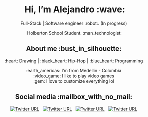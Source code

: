 <h1 align="center"><a id="Hi_Im_Alejandro_chicken_0"></a>&nbsp;Hi, I’m Alejandro :wave:</h1>
<p align="center">Full-Stack | Software engineer :robot:. (In progress)</p>
<p align="center">&nbsp;Holberton School Student. :man_technologist:</p>
<h2 align="center"><a id="About_me_6"></a>About me :bust_in_silhouette:</h2>
<p align="center">:heart: Drawing | :black_heart: Hip-Hop | :blue_heart: Programming</p>
<p align="center">
  <a>:earth_americas: I’m from Medellin - Colombia </a><br>
  <a>:video_game: I like to play video games </a><br>
  <a>:gem: I love to customize everything lol </a><br>
</p>
<h2 align="center"><a id="Social_media_mailbox_with_no_mail_15"></a>Social media :mailbox_with_no_mail:</h2>
<p align="center">
  <a href="https://twitter.com/alejorc277"><img src="https://img.shields.io/twitter/url?color=%231DA1F2&amp;label=follow&amp;logo=twitter&amp;logoColor=%231DA1F2&amp;style=flat-square&amp;url=https%3A%2F%2Fwww.reddit.com%2Fuser%2FFatChicken277" alt="Twitter URL"></a>
  &nbsp;
  <a href="https://www.instagram.com/alejorc_"><img src="https://img.shields.io/twitter/url?color=%23fb3958&amp;label=follow&amp;logo=instagram&amp;logoColor=%23fb3958&amp;style=flat-square&amp;url=https%3A%2F%2Fwww.instagram.com%2Falejorc_" alt="Twitter URL"></a>
  &nbsp;
  <a href="https://www.linkedin.com/in/alejandro-ramirez-ciceros/"><img src="https://img.shields.io/twitter/url?color=%230072b1&amp;label=connect&amp;logo=linkedin&amp;logoColor=%230072b1&amp;style=flat-square&amp;url=https%3A%2F%2Fwww.linkedin.com%2Fin%2Falejandro-ramirez-ciceros%2F" alt="Twitter URL"></a>
  &nbsp;
  <a href="https://www.reddit.com/user/FatChicken277"><img src="https://img.shields.io/twitter/url?color=orange&amp;label=follow&amp;logo=reddit&amp;logoColor=orange&amp;style=flat-square&amp;url=https%3A%2F%2Fwww.reddit.com%2Fuser%2FFatChicken277" alt="Twitter URL"></a>
</p>
